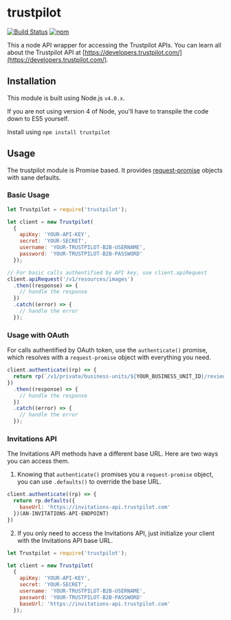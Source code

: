 # trustpilot

[![Build Status](https://travis-ci.org/trustpilot/node-trustpilot.svg?branch=master)](https://travis-ci.org/trustpilot/node-trustpilot) [![npm](https://img.shields.io/npm/v/trustpilot.svg)](https://www.npmjs.com/package/trustpilot)

This a node API wrapper for accessing the Trustpilot APIs. You can learn all about the Trustpilot API at [https://developers.trustpilot.com/](https://developers.trustpilot.com/).

## Installation

This module is built using Node.js `v4.0.x`.

If you are not using version 4 of Node, you'll have to transpile the code down to ES5 yourself.

Install using `npm install trustpilot`

## Usage

The trustpilot module is Promise based. It provides [request-promise](https://github.com/request/request-promise) objects with sane defaults.

### Basic Usage

```js
let Trustpilot = require('trustpilot');

let client = new Trustpilot(
  {
    apiKey: 'YOUR-API-KEY',
    secret: 'YOUR-SECRET',
    username: 'YOUR-TRUSTPILOT-B2B-USERNAME',
    password: 'YOUR-TRUSTPILOT-B2B-PASSWORD'
  });

// For basic calls authentified by API key, use client.apiRequest
client.apiRequest('/v1/resources/images')
  .then((response) => {
    // handle the response
  })
  .catch((error) => {
    // handle the error
  });
```

### Usage with OAuth

For calls authentified by OAuth token, use the `authenticate()` promise, which resolves with a `request-promise`
object with everything you need.

```js
client.authenticate((rp) => {
  return rp(`/v1/private/business-units/${YOUR_BUSINESS_UNIT_ID}/reviews`)
})
  .then((response) => {
    // handle the response
  })
  .catch((error) => {
    // handle the error
  });
```

### Invitations API

The Invitations API methods have a different base URL. Here are two ways you can access them.

1. Knowing that `authenticate()` promises you a `request-promise` object, you can use `.defaults()` to override the base URL.

```js
client.authenticate((rp) => {
  return rp.defaults({
    baseUrl: 'https://invitations-api.trustpilot.com'
  })(AN-INVITATIONS-API-ENDPOINT)
})
```

2. If you only need to access the Invitations API, just initialize your client with the Invitations API base URL.
```js
let Trustpilot = require('trustpilot');

let client = new Trustpilot(
  {
    apiKey: 'YOUR-API-KEY',
    secret: 'YOUR-SECRET',
    username: 'YOUR-TRUSTPILOT-B2B-USERNAME',
    password: 'YOUR-TRUSTPILOT-B2B-PASSWORD'
    baseUrl: 'https://invitations-api.trustpilot.com'
  });
```
